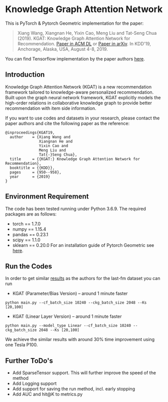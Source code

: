 # Knowledge Graph Attention Network
This is PyTorch & Pytorch Geometric implementation for the paper:
>Xiang Wang, Xiangnan He, Yixin Cao, Meng Liu and Tat-Seng Chua (2019). KGAT: Knowledge Graph Attention Network for Recommendation. [Paper in ACM DL](https://dl.acm.org/authorize.cfm?key=N688414) or [Paper in arXiv](https://arxiv.org/abs/1905.07854). In KDD'19, Anchorage, Alaska, USA, August 4-8, 2019.

You can find Tensorflow implementation by the paper authors [here](https://github.com/xiangwang1223/knowledge_graph_attention_network).

## Introduction
Knowledge Graph Attention Network (KGAT) is a new recommendation framework tailored to knowledge-aware personalized recommendation. Built upon the graph neural network framework, KGAT explicitly models the high-order relations in collaborative knowledge graph to provide better recommendation with item side information.

If you want to use codes and datasets in your research, please contact the paper authors and cite the following paper as the reference:
```
@inproceedings{KGAT19,
  author    = {Xiang Wang and
               Xiangnan He and
               Yixin Cao and
               Meng Liu and
               Tat{-}Seng Chua},
  title     = {{KGAT:} Knowledge Graph Attention Network for Recommendation},
  booktitle = {{KDD}},
  pages     = {950--958},
  year      = {2019}
}
```

## Environment Requirement
The code has been tested running under Python 3.6.9. The required packages are as follows:
* torch == 1.7.0
* numpy == 1.15.4
* pandas == 0.23.1
* scipy == 1.1.0
* sklearn == 0.20.0
For an installation guide of Pytorch Geometric see [here](https://pytorch-geometric.readthedocs.io/en/latest/notes/installation.html).

## Run the Codes

In order to get similar [results](https://github.com/xiangwang1223/knowledge_graph_attention_network/blob/master/Log/training_log_last-fm.log) as the authors for the last-fm dataset you can run
* KGAT (Parameter/Bias Version) – around 1 minute faster
```
python main.py --cf_batch_size 10240 --ckg_batch_size 2048 --Ks [20,100]
```
* KGAT (Linear Layer Version) – around 1 minute faster
```
python main.py --model_type Linear --cf_batch_size 10240 --ckg_batch_size 2048 --Ks [20,100]
```
We achieve the similar results with around 30% time improvement using one Tesla P100.

## Further ToDo's
* Add SparseTensor support. This will further improve the speed of the method
* Add Logging support
* Add support for saving the run method, incl. early stopping
* Add AUC and hit@K to metrics.py



